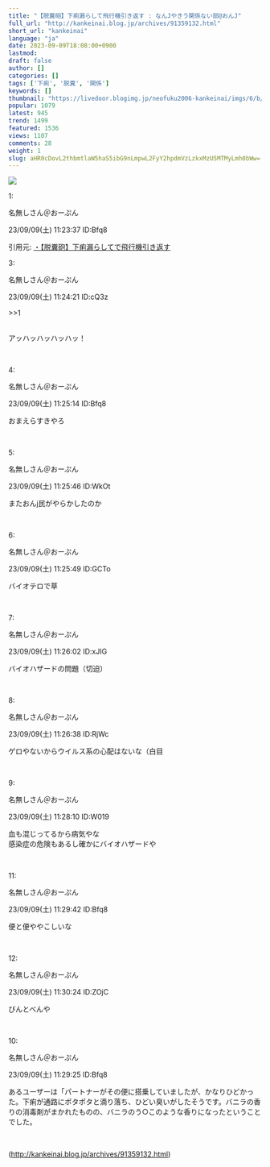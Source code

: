 ```yaml
---
title: "【脱糞砲】下痢漏らして飛行機引き返す : なんJやきう関係ない部@おんJ"
full_url: "http://kankeinai.blog.jp/archives/91359132.html"
short_url: "kankeinai"
language: "ja"
date: 2023-09-09T18:08:00+0900
lastmod: 
draft: false
author: []
categories: []
tags: ['下痢', '脱糞', '関係']
keywords: []
thumbnail: "https://livedoor.blogimg.jp/neofuku2006-kankeinai/imgs/6/b/6b1a303b-s.jpg"
popular: 1079
latest: 945
trend: 1499
featured: 1536
views: 1107
comments: 28
weight: 1
slug: aHR0cDovL2thbmtlaW5haS5ibG9nLmpwL2FyY2hpdmVzLzkxMzU5MTMyLmh0bWw=
---
```


![](https://livedoor.blogimg.jp/neofuku2006-kankeinai/imgs/6/b/6b1a303b-s.jpg)

<div><p class='t_h'>1: <p>名無しさん＠おーぷん</p> <p> 23/09/09(土) 11:23:37 ID:Bfq8</p></p><p>引用元: <a href='http://2chspa.com/thread/livejupiter/1694226217' target='_blank'>・</a><a href='https://hayabusa.open2ch.net/test/read.cgi/livejupiter/1694226217/' target='_blank'>【脱糞砲】下痢漏らしてで飛行機引き返す</a></p><p class='t_h'>3: <p>名無しさん＠おーぷん</p> <p> 23/09/09(土) 11:24:21 ID:cQ3z</p></p> <p class='t_b'> <p class='anchor'>>>1</p><br>アッハッハッハッハッ！ </p><br> <p class='t_h'>4: <p>名無しさん＠おーぷん</p> <p> 23/09/09(土) 11:25:14 ID:Bfq8</p></p> <p class='t_b'> おまえらすきやろ </p><br> <p class='t_h'>5: <p>名無しさん＠おーぷん</p> <p> 23/09/09(土) 11:25:46 ID:WkOt</p></p> <p class='t_b'> またおんj民がやらかしたのか </p><br> <p class='t_h'>6: <p>名無しさん＠おーぷん</p> <p> 23/09/09(土) 11:25:49 ID:GCTo</p></p> <p class='t_b'> バイオテロで草 </p><br> <p class='t_h'>7: <p>名無しさん＠おーぷん</p> <p> 23/09/09(土) 11:26:02 ID:xJIG</p></p> <p class='t_b'> バイオハザードの問題（切迫） </p><br> <p class='t_h'>8: <p>名無しさん＠おーぷん</p> <p> 23/09/09(土) 11:26:38 ID:RjWc</p></p> <p class='t_b'> ゲロやないからウイルス系の心配はないな（白目 </p><br> <p class='t_h'>9: <p>名無しさん＠おーぷん</p> <p> 23/09/09(土) 11:28:10 ID:W019</p></p> <p class='t_b'> 血も混じってるから病気やな<br>感染症の危険もあるし確かにバイオハザードや </p><br> <p class='t_h'>11: <p>名無しさん＠おーぷん</p> <p> 23/09/09(土) 11:29:42 ID:Bfq8</p></p> <p class='t_b'> 便と便ややこしいな </p><br> <p class='t_h'>12: <p>名無しさん＠おーぷん</p> <p> 23/09/09(土) 11:30:24 ID:ZOjC</p></p> <p class='t_b'> びんとべんや </p><br> <p class='t_h'>10: <p>名無しさん＠おーぷん</p> <p> 23/09/09(土) 11:29:25 ID:Bfq8</p></p> <p class='t_b'> あるユーザーは「パートナーがその便に搭乗していましたが、かなりひどかった。下痢が通路にポタポタと滴り落ち、ひどい臭いがしたそうです。バニラの香りの消毒剤がまかれたものの、バニラのう○このような香りになったということでした。 </p><br> <img border='0' width='1' height='1' src='https://www15.a8.net/0.gif?a8mat=2BJK9W+3WIBJM+249K+BWGDT' alt=''> </div>

(http://kankeinai.blog.jp/archives/91359132.html)
